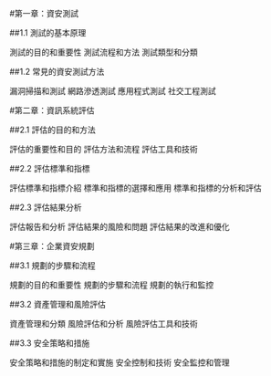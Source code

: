 #第一章：資安測試

##1.1 測試的基本原理

測試的目的和重要性
測試流程和方法
測試類型和分類

##1.2 常見的資安測試方法

漏洞掃描和測試
網路滲透測試
應用程式測試
社交工程測試

#第二章：資訊系統評估

##2.1 評估的目的和方法

評估的重要性和目的
評估方法和流程
評估工具和技術

##2.2 評估標準和指標

評估標準和指標介紹
標準和指標的選擇和應用
標準和指標的分析和評估

##2.3 評估結果分析

評估報告和分析
評估結果的風險和問題
評估結果的改進和優化

#第三章：企業資安規劃

##3.1 規劃的步驟和流程

規劃的目的和重要性
規劃的步驟和流程
規劃的執行和監控

##3.2 資產管理和風險評估

資產管理和分類
風險評估和分析
風險評估工具和技術

##3.3 安全策略和措施

安全策略和措施的制定和實施
安全控制和技術
安全監控和管理
